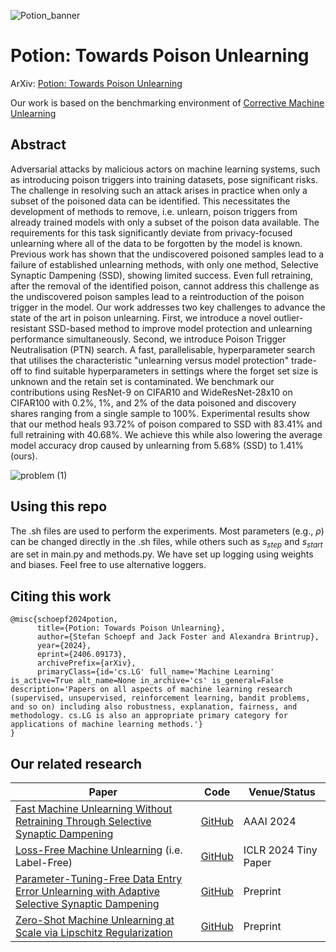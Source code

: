![Potion_banner](https://github.com/if-loops/towards_poison_unlearning/assets/47212405/9578a0c1-9e65-4574-a71a-8afc2b705470)

# Potion: Towards Poison Unlearning

ArXiv: [Potion: Towards Poison Unlearning](https://arxiv.org/abs/2406.09173)

Our work is based on the benchmarking environment of [Corrective Machine Unlearning](https://github.com/drimpossible/corrective-unlearning-bench) 

## Abstract

Adversarial attacks by malicious actors on machine learning systems, such as introducing poison triggers into training datasets, pose significant risks. The challenge in resolving such an attack arises in practice when only a subset of the poisoned data can be identified. 
This necessitates the development of methods to remove, i.e. unlearn, poison triggers from already trained models with only a subset of the poison data available. The requirements for this task significantly deviate from privacy-focused unlearning where all of the data to be forgotten by the model is known. Previous work has shown that the undiscovered poisoned samples lead to a failure of established unlearning methods, with only one method, Selective Synaptic Dampening (SSD), showing limited success. 
Even full retraining, after the removal of the identified poison, cannot address this challenge as the undiscovered poison samples lead to a reintroduction of the poison trigger in the model. 
Our work addresses two key challenges to advance the state of the art in poison unlearning. 
First, we introduce a novel outlier-resistant SSD-based method to improve model protection and unlearning performance simultaneously.
Second, we introduce Poison Trigger Neutralisation (PTN) search. A fast, parallelisable, hyperparameter search that utilises the characteristic "unlearning versus model protection" trade-off to find suitable hyperparameters in settings where the forget set size is unknown and the retain set is contaminated. We benchmark our contributions using ResNet-9 on CIFAR10 and WideResNet-28x10 on CIFAR100 with 0.2\%, 1\%, and 2\% of the data poisoned and discovery shares ranging from a single sample to 100\%.
Experimental results show that our method heals 93.72\% of poison compared to SSD with 83.41\% and full retraining with 40.68\%. We achieve this while also lowering the average model accuracy drop caused by unlearning from 5.68\% (SSD) to 1.41\% (ours).

![problem (1)](https://github.com/if-loops/towards_poison_unlearning/assets/47212405/e328df52-8af5-460e-9c49-85d7ea65428d)

## Using this repo
The .sh files are used to perform the experiments. Most parameters (e.g., $\rho$) can be changed directly in the .sh files, while others such as $s_{step}$ and $s_{start}$ are set in main.py and methods.py.
We have set up logging using weights and biases. Feel free to use alternative loggers.

## Citing this work

```
@misc{schoepf2024potion,
      title={Potion: Towards Poison Unlearning}, 
      author={Stefan Schoepf and Jack Foster and Alexandra Brintrup},
      year={2024},
      eprint={2406.09173},
      archivePrefix={arXiv},
      primaryClass={id='cs.LG' full_name='Machine Learning' is_active=True alt_name=None in_archive='cs' is_general=False description='Papers on all aspects of machine learning research (supervised, unsupervised, reinforcement learning, bandit problems, and so on) including also robustness, explanation, fairness, and methodology. cs.LG is also an appropriate primary category for applications of machine learning methods.'}
}
```

## Our related research

| Paper  | Code | Venue/Status |
| ------------- | ------------- |  ------------- |
| [Fast Machine Unlearning Without Retraining Through Selective Synaptic Dampening](https://arxiv.org/abs/2308.07707) | [GitHub](https://github.com/if-loops/selective-synaptic-dampening) |  AAAI 2024  |
| [ Loss-Free Machine Unlearning](https://arxiv.org/abs/2402.19308) (i.e. Label-Free) | [GitHub](https://github.com/if-loops/selective-synaptic-dampening) |  ICLR 2024 Tiny Paper  |
| [Parameter-Tuning-Free Data Entry Error Unlearning with Adaptive Selective Synaptic Dampening](https://arxiv.org/abs/2402.10098)  | [GitHub](https://github.com/if-loops/adaptive-selective-synaptic-dampening) |  Preprint  |
| [Zero-Shot Machine Unlearning at Scale via Lipschitz Regularization](https://browse.arxiv.org/abs/2402.01401)  | [GitHub](https://github.com/jwf40/Zeroshot-Unlearning-At-Scale) |  Preprint  |
